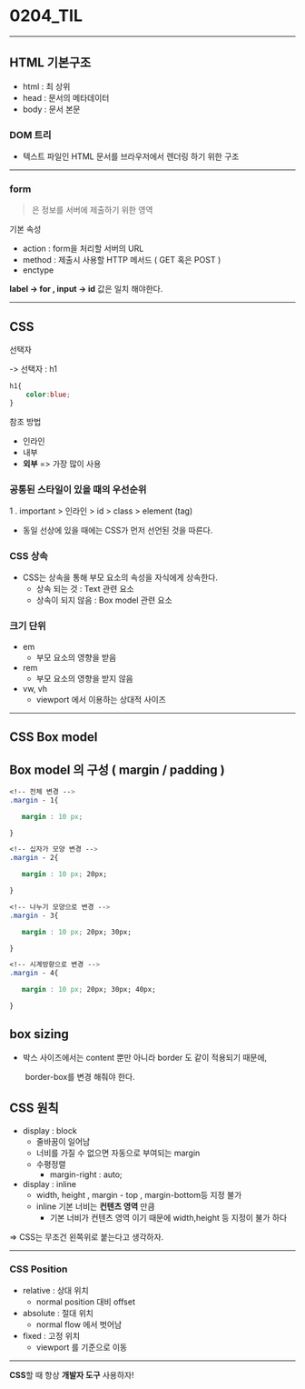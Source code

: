 # 0204_TIL

----

## HTML 기본구조

- html : 최 상위
- head : 문서의 메타데이터
- body : 문서 본문



### DOM 트리

- 텍스트 파일인 HTML 문서를 브라우저에서 렌더링 하기 위한 구조





---

### form

> <from> 은 정보를 서버에 제출하기 위한 영역

기본 속성

- action : form을 처리할 서버의 URL
- method : 제출시 사용할 HTTP 메서드 ( GET 혹은 POST )
- enctype 

**label -> for  , input -> id** 값은 일치 해야한다.



-----

## CSS

선택자

-> 선택자 : h1

```css
h1{
	color:blue;
}

```

참조 방법

- 인라인
- 내부
- **외부** => 가장 많이 사용 

### 공통된 스타일이 있을 때의 우선순위

1 . important  > 인라인 > id > class > element (tag)

- 동일 선상에 있을 때에는 CSS가 먼저 선언된 것을 따른다.



### CSS 상속

- CSS는 상속을 통해 부모 요소의 속성을 자식에게 상속한다.
  - 상속 되는 것 : Text 관련 요소
  - 상속이 되지 않음 : Box model 관련 요소

### 크기 단위

- em
  - 부모 요소의 영향을 받음
- rem
  - 부모 요소의 영향을 받지 않음
- vw, vh
  - viewport 에서 이용하는 상대적 사이즈



---

## CSS Box model



## Box model 의 구성 ( margin / padding )

```css
<!-- 전체 변경 -->
.margin - 1{

​	margin : 10 px;

}

<!-- 십자가 모양 변경 -->
.margin - 2{

​	margin : 10 px; 20px;

}

<!-- 나누기 모양으로 변경 -->
.margin - 3{

​	margin : 10 px; 20px; 30px;

}

<!-- 시계방향으로 변경 -->
.margin - 4{

​	margin : 10 px; 20px; 30px; 40px;

}
```



## box sizing

- 박스 사이즈에서는 content 뿐만 아니라 border 도 같이 적용되기 때문에,

  ​	border-box를 변경 해줘야 한다.



## CSS 원칙

- display : block
  - 줄바꿈이 일어남
  - 너비를 가질 수 없으면 자동으로 부여되는 margin
  - 수평정렬
    - margin-right : auto;
- display : inline
  -  width, height , margin - top , margin-bottom등 지정 불가
  - inline 기본 너비는 **컨텐츠 영역** 만큼
    - 기본 너비가 컨텐츠 영역 이기 때문에 width,height 등 지정이 불가 하다

=> CSS는 무조건 왼쪽위로 붙는다고 생각하자.

-----

### **CSS Position**

- relative : 상대 위치
  - normal position 대비 offset
- absolute : 절대 위치
  - normal flow 에서 벗어남
- fixed : 고정 위치
  - viewport 를 기준으로 이동



----

**CSS**할 때 항상 **개발자 도구** 사용하자!